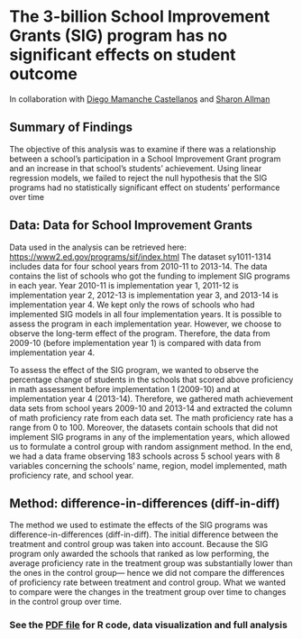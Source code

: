 # The 3-billion School Improvement Grants (SIG) program has no significant effects on student outcome
In collaboration with [Diego Mamanche Castellanos](https://github.com/diegoarmaca) and [Sharon Allman](https://github.com/seallman)

## Summary of Findings
The objective of this analysis was to examine if there was a relationship between a school’s participation in a School Improvement Grant program and an increase in that school’s students’ achievement.  Using linear regression models, we failed to reject the null hypothesis that the SIG programs had no statistically significant effect on students’ performance over time

## Data: Data for School Improvement Grants
Data used in the analysis can be retrieved here: https://www2.ed.gov/programs/sif/index.html
The dataset sy1011-1314 includes data for four school years from 2010-11 to 2013-14. The data contains the list of schools who got the funding to implement SIG programs in each year. Year 2010-11 is implementation year 1, 2011-12 is implementation year 2, 2012-13 is implementation year 3, and 2013-14 is implementation year 4. We kept only the rows of schools who had implemented SIG models in all four implementation years. It is possible to assess the program in each implementation year. However, we choose to observe the long-term effect of the program. Therefore, the data from 2009-10 (before implementation year 1) is compared with data from implementation year 4.  

To assess the effect of the SIG program, we wanted to observe the percentage change of students in the schools that scored above proficiency in math assessment before implementation 1 (2009-10) and at implementation year 4 (2013-14). Therefore, we gathered math achievement data sets from school years 2009-10 and 2013-14 and extracted the column of math proficiency rate from each data set. The math proficiency rate has a range from 0 to 100. Moreover, the datasets contain schools that did not implement SIG programs in any of the implementation years, which allowed us to formulate a control group with random assignment method. In the end, we had a data frame observing 183 schools across 5 school years with 8 variables concerning the schools’ name, region, model implemented, math proficiency rate, and school year.      

## Method: difference-in-differences (diff-in-diff)
The method we used to estimate the effects of the SIG programs was difference-in-differences (diff-in-diff). The initial difference between the treatment and control group was taken into account. Because the SIG program only awarded the schools that ranked as low performing, the average proficiency rate in the treatment group was substantially lower than the ones in the control group— hence we did not compare the differences of proficiency rate between treatment and control group. What we wanted to compare were the changes in the treatment group over time to changes in the control group over time. 

### See the [PDF file](SIG.pdf) for R code, data visualization and full analysis

